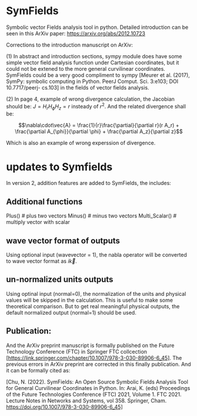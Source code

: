 # SymFields
Symbolic vector Fields analysis tool in python.
Detailed introduction can be seen in this ArXiv paper: https://arxiv.org/abs/2012.10723 

Corrections to the introduction manuscript on ArXiv:

(1) In abstract and introduction sections, sympy module does have some simple vector field analysis function under Cartesian coordinates, but it could not be extened to the more general curvilinear coordinates. SymFields could be a very good compliment to sympy [Meurer et al. (2017), SymPy: symbolic computing in Python. PeerJ Comput. Sci. 3:e103; DOI 10.7717/peerj- cs.103] in the fields of vector fields analysis.

(2) In page 4, example of wrong divergence calculation, the Jacobian should be: $J = H_r H_{\phi} H_z = r$ insteady of $r^2$. And the related divergence shall be:

$$\nabla\cdot\vec{A} = \frac{1}{r}\frac{\partial}{\partial r}(r A_r) + \frac{\partial A_{\phi}}{\partial \phi} + \frac{\partial A_z}{\partial z}$$

Which is also an example of wrong experssion of divergence.  

# updates to Symfields
In version 2, addition features are added to SymFields, the includes:
## Additional functions
Plus()         # plus two vectors
Minus()        # minus two vectors
Multi_Scalar() # multiply vector with scalar

## wave vector format of outputs
Using optional input (wavevector = 1), the nabla operator will be converted to wave vector format as $i\vec{k}$.

## un-normalized units outputs
Using optinal input (normal=0), the normalization of the units and physical values will be skipped in the calculation. This is useful to make some theoretical comparison. But to get real meaningful physical outputs, the default normalized output (normal=1) should be used.

## Publication:
And the ArXiv preprint manuscript is formally published on the Future Technology Conference (FTC) in Springer FTC collcection [https://link.springer.com/chapter/10.1007/978-3-030-89906-6_45]. The previous errors in ArXiv preprint are corrected in this finally publication. And it can be formally cited as: 

[Chu, N. (2022). SymFields: An Open Source Symbolic Fields Analysis Tool for General Curvilinear Coordinates in Python. In: Arai, K. (eds) Proceedings of the Future Technologies Conference (FTC) 2021, Volume 1. FTC 2021. Lecture Notes in Networks and Systems, vol 358. Springer, Cham. https://doi.org/10.1007/978-3-030-89906-6_45]

